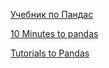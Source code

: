 [Учебник по Пандас](https://bitbucket.org/hrojas/learn-pandas)

[10 Minutes to pandas](https://bytescout.com/blog/20-important-sql-queries.html)

[Tutorials to Pandas](https://pandas.pydata.org/pandas-docs/stable/tutorials.html)

